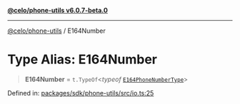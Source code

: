 [**@celo/phone-utils v6.0.7-beta.0**](../README.md)

***

[@celo/phone-utils](../globals.md) / E164Number

# Type Alias: E164Number

> **E164Number** = `t.TypeOf`\<*typeof* [`E164PhoneNumberType`](../variables/E164PhoneNumberType.md)\>

Defined in: [packages/sdk/phone-utils/src/io.ts:25](https://github.com/celo-org/developer-tooling/blob/master/packages/sdk/phone-utils/src/io.ts#L25)
